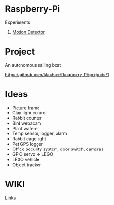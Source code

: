 # Raspberry-Pi

Experiments
 
1. [Motion Detector](https://github.com/klasharr/Raspberry-Pi/tree/master/motion_detection)

# Project

An autonomous sailing boat

https://github.com/klasharr/Raspberry-Pi/projects/1


# Ideas

- Picture frame
- Clap light control
- Rabbit counter
- Bird webacam
- Plant waterer
- Temp sensor, logger, alarm
- Rabbit cage light
- Pet GPS logger
- Office security system, door switch, cameras
- GPIO servo -> LEGO
- LEGO vehicle
- Object tracker

# WIKI

[Links](https://github.com/klasharr/Raspberry-Pi/wiki)
